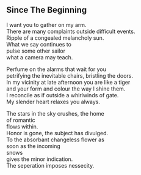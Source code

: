 Since The Beginning
-------------------
I want you to gather on my arm.  
There are many complaints outside difficult events.  
Ripple of a congealed melancholy sun.  
What we say continues to  
pulse some other sailor  
what a camera may teach.  
  
Perfume on the alarms that wait for you  
petrifying the inevitable chairs, bristling the doors.  
In my vicinity at late afternoon you are like a tiger  
and your form and colour the way I shine them.  
I reconcile as if outside a whirlwinds of gate.  
My slender heart relaxes you always.  
  
The stars in the sky crushes, the home  
of romantic  
flows within.  
Honor is gone, the subject has divulged.  
To the absorbant changeless flower as  
soon as the incoming  
snows  
gives the minor indication.  
The seperation imposes nessecity.  
